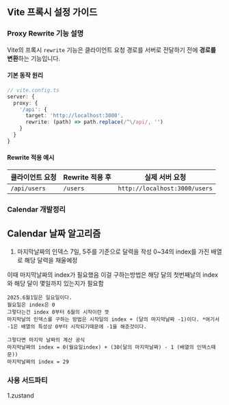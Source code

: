 ## Vite 프록시 설정 가이드

### Proxy Rewrite 기능 설명

Vite의 프록시 `rewrite` 기능은 클라이언트 요청 경로를 서버로 전달하기 전에 **경로를 변환**하는 기능입니다.

#### 기본 동작 원리

```typescript
// vite.config.ts
server: {
  proxy: {
    '/api': {
      target: 'http://localhost:3000',
      rewrite: (path) => path.replace(/^\/api/, '')
    }
  }
}
```

#### Rewrite 적용 예시

| 클라이언트 요청 | Rewrite 적용 후 | 실제 서버 요청                |
| --------------- | --------------- | ----------------------------- |
| `/api/users`    | `/users`        | `http://localhost:3000/users` |

### Calendar 개발정리

## Calendar 날짜 알고리즘

1. 마지막날짜의 인덱스
   7일, 5주를 기준으로 달력을 작성
   0~34의 index를 가진 배열로 해당 달력을 채울예정

이때 마지막날짜의 index가 필요했음
이걸 구하는방법은 해당 달의 첫번째날의 index와 해당 달이 몇일까지 있는지가 필요함

```
2025.6월1일은 일요일이다.
월요일은 index은 0
그렇다는건 index 0부터 6월의 시작이란 뜻
마지막날의 인덱스를 구하는 방법은 시작일의 index + (달의 마지막날짜 -1)이다. *여기서 -1은 배열의 특성상 0부터 시작되기때문에 -1을 해준것이다.

그렇다면 마지막 날짜의 계산 공식
마지막날짜의 index = 0(월요일index) + (30(달의 마지막날짜) - 1 (배열의 인덱스때문))
마지막날짜의 index = 29
```

### 사용 서드파티

1.zustand
